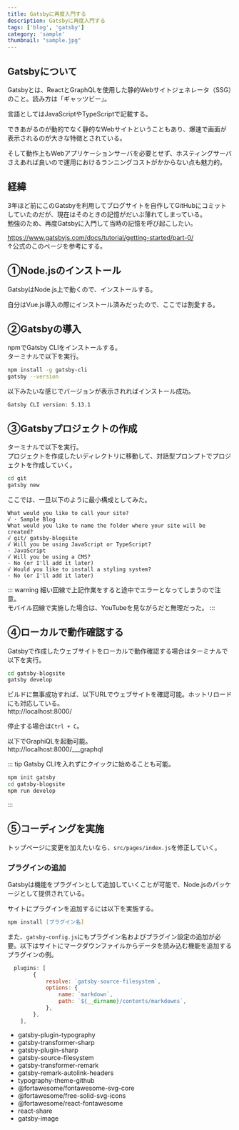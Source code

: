 ```yaml
---
title: Gatsbyに再度入門する
description: Gatsbyに再度入門する
tags: ['blog', 'gatsby']
category: 'sample'
thumbnail: "sample.jpg"
---
```


## Gatsbyについて
Gatsbyとは、ReactとGraphQLを使用した静的Webサイトジェネレータ（SSG）のこと。読み方は「ギャッツビー」。  

言語としてはJavaScriptやTypeScriptで記載する。  
  
できあがるのが動的でなく静的なWebサイトということもあり、爆速で画面が表示されるのが大きな特徴とされている。  

そして動作上もWebアプリケーションサーバを必要とせず、ホスティングサーバさえあれば良いので運用におけるランニングコストがかからない点も魅力的。


## 経緯
3年ほど前にこのGatsbyを利用してブログサイトを自作してGitHubにコミットしていたのだが、現在はそのときの記憶がだいぶ薄れてしまっている。  
勉強のため、再度Gatsbyに入門して当時の記憶を呼び起こしたい。  
  
https://www.gatsbyjs.com/docs/tutorial/getting-started/part-0/  
↑公式のこのページを参考にする。


## ①Node.jsのインストール
GatsbyはNode.js上で動くので、インストールする。  
  
自分はVue.js導入の際にインストール済みだったので、ここでは割愛する。


## ②Gatsbyの導入
npmでGatsby CLIをインストールする。  
ターミナルで以下を実行。  
  
```zsh
npm install -g gatsby-cli
gatsby --version
```
  
以下みたいな感じでバージョンが表示されればインストール成功。

```
Gatsby CLI version: 5.13.1
```

## ③Gatsbyプロジェクトの作成
ターミナルで以下を実行。  
プロジェクトを作成したいディレクトリに移動して、対話型プロンプトでプロジェクトを作成していく。  
  
```zsh
cd git
gatsby new
```

ここでは、一旦以下のように最小構成としてみた。

```
What would you like to call your site?
√ · Sample Blog
What would you like to name the folder where your site will be created?
√ git/ gatsby-blogsite
√ Will you be using JavaScript or TypeScript?
· JavaScript
√ Will you be using a CMS?
· No (or I'll add it later)
√ Would you like to install a styling system?
· No (or I'll add it later)
```

::: warning
細い回線で上記作業をすると途中でエラーとなってしまうので注意。  
モバイル回線で実施した場合は、YouTubeを見ながらだと無理だった。
:::


## ④ローカルで動作確認する
Gatsbyで作成したウェブサイトをローカルで動作確認する場合はターミナルで以下を実行。

```zsh
cd gatsby-blogsite
gatsby develop
```

ビルドに無事成功すれば、以下URLでウェブサイトを確認可能。ホットリロードにも対応している。  
http://localhost:8000/
  
停止する場合は`Ctrl + C`。

以下でGraphiQLを起動可能。  
http://localhost:8000/___graphql  


::: tip
Gatsby CLIを入れずにクイックに始めることも可能。

```zsh
npm init gatsby
cd gatsby-blogsite
npm run develop
```
:::


## ⑤コーディングを実施
トップページに変更を加えたいなら、`src/pages/index.js`を修正していく。


### プラグインの追加
Gatsbyは機能をプラグインとして追加していくことが可能で、Node.jsのパッケージとして提供されている。

サイトにプラグインを追加するには以下を実施する。

```zsh
npm install [プラグイン名]
```

また、`gatsby-config.js`にもプラグイン名およびプラグイン設定の追加が必要。以下はサイトにマークダウンファイルからデータを読み込む機能を追加するプラグインの例。

```js
  plugins: [
        {
            resolve: `gatsby-source-filesystem`,
            options: {
                name: `markdown`,
                path: `${__dirname}/contents/markdowns`,
            },
        },
    ],
```

* gatsby-plugin-typography
* gatsby-transformer-sharp
* gatsby-plugin-sharp
* gatsby-source-filesystem
* gatsby-transformer-remark
* gatsby-remark-autolink-headers
* typography-theme-github
* @fortawesome/fontawesome-svg-core
* @fortawesome/free-solid-svg-icons
* @fortawesome/react-fontawesome
* react-share
* gatsby-image